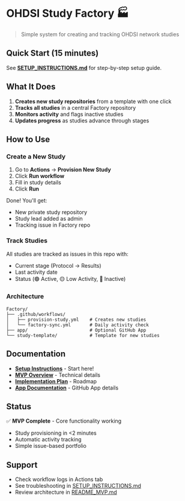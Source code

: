 # OHDSI Study Factory 🏭

> Simple system for creating and tracking OHDSI network studies

## Quick Start (15 minutes)

See **[SETUP_INSTRUCTIONS.md](SETUP_INSTRUCTIONS.md)** for step-by-step setup guide.

## What It Does

1. **Creates new study repositories** from a template with one click
2. **Tracks all studies** in a central Factory repository  
3. **Monitors activity** and flags inactive studies
4. **Updates progress** as studies advance through stages

## How to Use

### Create a New Study

1. Go to **Actions** → **Provision New Study**
2. Click **Run workflow**
3. Fill in study details
4. Click **Run**

Done! You'll get:
- New private study repository
- Study lead added as admin
- Tracking issue in Factory repo

### Track Studies

All studies are tracked as issues in this repo with:
- Current stage (Protocol → Results)
- Last activity date
- Status (🟢 Active, 🟡 Low Activity, 🔴 Inactive)

### Architecture

```
Factory/
├── .github/workflows/
│   ├── provision-study.yml    # Creates new studies
│   └── factory-sync.yml       # Daily activity check
├── app/                       # Optional GitHub App
└── study-template/            # Template for new studies
```

## Documentation

- **[Setup Instructions](SETUP_INSTRUCTIONS.md)** - Start here!
- **[MVP Overview](README_MVP.md)** - Technical details
- **[Implementation Plan](IMPLEMENTATION_PLAN.md)** - Roadmap
- **[App Documentation](app/README.md)** - GitHub App details

## Status

✅ **MVP Complete** - Core functionality working
- Study provisioning in <2 minutes
- Automatic activity tracking
- Simple issue-based portfolio

## Support

- Check workflow logs in Actions tab
- See troubleshooting in [SETUP_INSTRUCTIONS.md](SETUP_INSTRUCTIONS.md)
- Review architecture in [README_MVP.md](README_MVP.md)